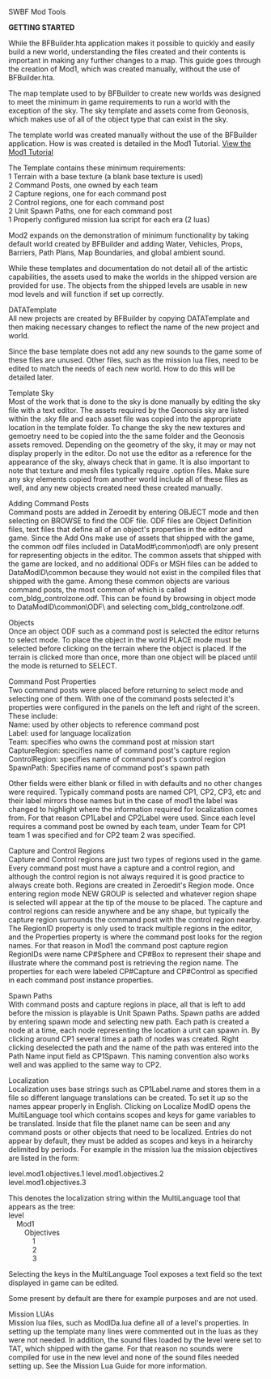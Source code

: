 SWBF Mod Tools

**GETTING STARTED**  

While the BFBuilder.hta application makes it possible to quickly and easily build a new world, understanding the files created and their contents is important in making any further changes to a map. This guide goes through the creation of Mod1, which was created manually, without the use of BFBuilder.hta.

The map template used to by BFBuilder to create new worlds was designed to meet the minimum in game requirements to run a world with the exception of the sky. The sky template and assets come from Geonosis, which makes use of all of the object type that can exist in the sky.  

The template world was created manually without the use of the BFBuilder application. How is was created is detailed in the Mod1 Tutorial. [View the Mod1 Tutorial](mod1tut.htm)

The Template contains these minimum requirements:  
1 Terrain with a base texture (a blank base texture is used)  
2 Command Posts, one owned by each team  
2 Capture regions, one for each command post  
2 Control regions, one for each command post  
2 Unit Spawn Paths, one for each command post  
1 Properly configured mission lua script for each era (2 luas)  

Mod2 expands on the demonstration of minimum functionality by taking default world created by BFBuilder and adding Water, Vehicles, Props, Barriers, Path Plans, Map Boundaries, and global ambient sound.

While these templates and documentation do not detail all of the artistic capabilities, the assets used to make the worlds in the shipped version are provided for use. The objects from the shipped levels are usable in new mod levels and will function if set up correctly.

DATATemplate  
All new projects are created by BFBuilder by copying DATATemplate and then making necessary changes to reflect the name of the new project and world.

Since the base template does not add any new sounds to the game some of these files are unused. Other files, such as the mission lua files, need to be edited to match the needs of each new world. How to do this will be detailed later.

Template Sky  
Most of the work that is done to the sky is done manually by editing the sky file with a text editor. The assets required by the Geonosis sky are listed within the .sky file and each asset file was copied into the appropriate location in the template folder. To change the sky the new textures and gemoetry need to be copied into the the same folder and the Geonosis assets removed. Depending on the geometry of the sky, it may or may not display properly in the editor. Do not use the editor as a reference for the appearance of the sky, always check that in game. It is also important to note that texture and mesh files typically require .option files. Make sure any sky elements copied from another world include all of these files as well, and any new objects created need these created manually.

Adding Command Posts  
Command posts are added in Zeroedit by entering OBJECT mode and then selecting on BROWSE to find the ODF file. ODF files are Object Definition files, text files that define all of an object's properties in the editor and game. Since the Add Ons make use of assets that shipped with the game, the common odf files included in DataMod#\\common\\odf\\ are only present for representing objects in the editor. The common assets that shipped with the game are locked, and no additional ODFs or MSH files can be added to DataModID\\common because they would not exist in the compiled files that shipped with the game. Among these common objects are various command posts, the most common of which is called com\_bldg\_controlzone.odf. This can be found by browsing in object mode to DataModID\\common\\ODF\\ and selecting com\_bldg\_controlzone.odf.

Objects  
Once an object ODF such as a command post is selected the editor returns to select mode. To place the object in the world PLACE mode must be selected before clicking on the terrain where the object is placed. If the terrain is clicked more than once, more than one object will be placed until the mode is returned to SELECT.

Command Post Properties  
Two command posts were placed before returning to select mode and selecting one of them. With one of the command posts selected it's properties were configured in the panels on the left and right of the screen.  
These include:  
Name: used by other objects to reference command post  
Label: used for language localization  
Team: specifies who owns the command post at mission start  
CaptureRegion: specifies name of command post's capture region  
ControlRegion: specifies name of command post's control region  
SpawnPath: Specifies name of command post's spawn path  

Other fields were either blank or filled in with defaults and no other changes were required. Typically command posts are named CP1, CP2, CP3, etc and their label mirrors those names but in the case of mod1 the label was changed to highlight where the information required for localization comes from. For that reason CP1Label and CP2Label were used. Since each level requires a command post be owned by each team, under Team for CP1 team 1 was specified and for CP2 team 2 was specified.

Capture and Control Regions  
Capture and Control regions are just two types of regions used in the game. Every command post must have a capture and a control region, and although the control region is not always required it is good practice to always create both. Regions are created in Zeroedit's Region mode. Once entering region mode NEW GROUP is selected and whatever region shape is selected will appear at the tip of the mouse to be placed. The capture and control regions can reside anywhere and be any shape, but typically the capture region surrounds the command post with the control region nearby. The RegionID property is only used to track multiple regions in the editor, and the Properties property is where the command post looks for the region names. For that reason in Mod1 the command post capture region RegionIDs were name CP#Sphere and CP#Box to represent their shape and illustrate where the command post is retrieving the region name. The properties for each were labeled CP#Capture and CP#Control as specified in each command post instance properties.

Spawn Paths  
With command posts and capture regions in place, all that is left to add before the mission is playable is Unit Spawn Paths. Spawn paths are added by entering spawn mode and selecting new path. Each path is created a node at a time, each node representing the location a unit can spawn in. By clicking around CP1 several times a path of nodes was created. Right clicking deselected the path and the name of the path was entered into the Path Name input field as CP1Spawn. This naming convention also works well and was applied to the same way to CP2.

Localization  
Localization uses base strings such as CP1Label.name and stores them in a file so different language translations can be created. To set it up so the names appear properly in English. Clicking on Localize ModID opens the MultiLanguage tool which contains scopes and keys for game variables to be translated. Inside that file the planet name can be seen and any command posts or other objects that need to be localized. Entries do not appear by default, they must be added as scopes and keys in a heirarchy delimited by periods. For example in the mission lua the mission objectives are listed in the form:

level.mod1.objectives.1 level.mod1.objectives.2  
level.mod1.objectives.3  

This denotes the localization string within the MultiLanguage tool that appears as the tree:  
level  
    Mod1  
        Objectives  
            1  
            2  
            3

Selecting the keys in the MultiLanguage Tool exposes a text field so the text displayed in game can be edited.

Some present by default are there for example purposes and are not used.

Mission LUAs  
Mission lua files, such as ModIDa.lua define all of a level's properties. In setting up the template many lines were commented out in the luas as they were not needed. In addition, the sound files loaded by the level were set to TAT, which shipped with the game. For that reason no sounds were compiled for use in the new level and none of the sound files needed setting up. See the Mission Lua Guide for more information.